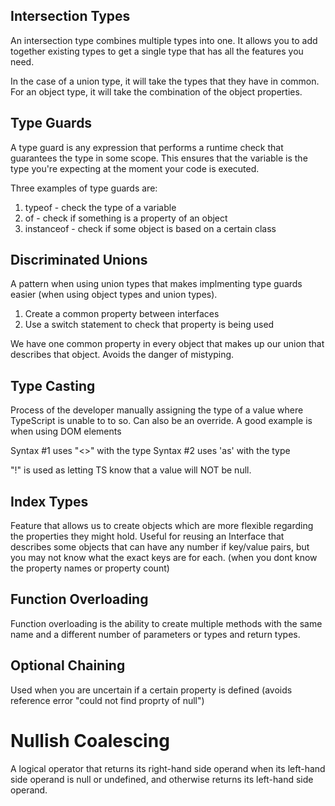 ## Intersection Types

An intersection type combines multiple types into one. It allows you to add together existing types to get a single type that has all the features you need.

In the case of a union type, it will take the types that they have in common. For an object type, it will take the combination of the object properties.

## Type Guards

A type guard is any expression that performs a runtime check that guarantees the type in some scope. This ensures that the variable is the type you're expecting at the moment your code is executed.

Three examples of type guards are:

1. typeof - check the type of a variable
2. of - check if something is a property of an object
3. instanceof - check if some object is based on a certain class

## Discriminated Unions

A pattern when using union types that makes implmenting type guards easier (when using object types and union types).

1. Create a common property between interfaces
2. Use a switch statement to check that property is being used

We have one common property in every object that makes up our union that describes that object. Avoids the danger of mistyping.

## Type Casting

Process of the developer manually assigning the type of a value where TypeScript is unable to to so. Can also be an override.
A good example is when using DOM elements

Syntax #1 uses "<>" with the type
Syntax #2 uses 'as' with the type

"!" is used as letting TS know that a value will NOT be null.

## Index Types

Feature that allows us to create objects which are more flexible regarding the properties they might hold.
Useful for reusing an Interface that describes some objects that can have any number if key/value pairs, but you may not know what the exact keys are for each. (when you dont know the property names or property count)

## Function Overloading

Function overloading is the ability to create multiple methods with the same name and a different number of parameters or types and return types.

## Optional Chaining

Used when you are uncertain if a certain property is defined (avoids reference error "could not find proprty of null")

# Nullish Coalescing

A logical operator that returns its right-hand side operand when its left-hand side operand is null or undefined, and otherwise returns its left-hand side operand.
